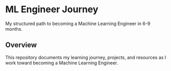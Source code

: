# ML Engineer Journey
My structured path to becoming a Machine Learning Engineer in 6-9 months.
## Overview
This repository documents my learning journey, projects, and resources as I work toward becoming a Machine Learning Engineer.
